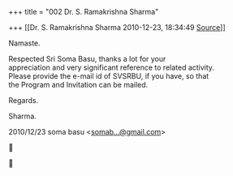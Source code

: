 +++
title = "002 Dr. S. Ramakrishna Sharma"

+++
[[Dr. S. Ramakrishna Sharma	2010-12-23, 18:34:49 [Source](https://groups.google.com/g/bvparishat/c/e10Q76zX2xs)]]



Namaste.  
  
Respected Sri Soma Basu, thanks a lot for your  
appreciation and very significant reference to related activity.  
Please provide the e-mail id of SVSRBU, if you have, so that  
the Program and Invitation can be mailed.  
  
Regards.  
  
Sharma.  
  

2010/12/23 soma basu \<[somab...@gmail.com]()\>





